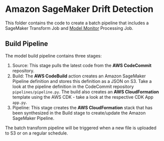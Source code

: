 
# Amazon SageMaker Drift Detection

This folder contains the code to create a batch pipeline that includes a SageMaker Transform Job and [Model Monitor](https://aws.amazon.com/sagemaker/model-monitor/) Processing Job.

## Build Pipeline

The model build pipeline contains three stages:
1. Source: This stage pulls the latest code from the **AWS CodeCommit** repository.
2. Build: The **AWS CodeBuild** action creates an Amazon SageMaker Pipeline definition and stores this definition as a JSON on S3. Take a look at the pipeline definition in the CodeCommit repository `pipelines/pipeline.py`. The build also creates an **AWS CloudFormation** template using the AWS CDK - take a look at the respective CDK App `app.py`.
3. Pipeline: This stage creates the **AWS CloudFormation** stack that has been synthesized in the  Build stage to create/update the Amazon SageMaker Pipeline. 

The batch transform pipeline will be triggered when a new file is uploaded to S3 or on a regular schedule.